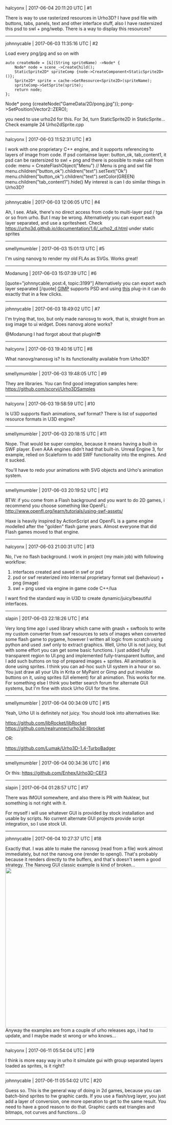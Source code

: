 halcyonx | 2017-06-04 20:11:20 UTC | #1

There is way to use rasterized resources in Urho3D? I have psd file with buttons, tabs, panels, text and other interface stuff, also I have rastersized this psd to swl + png/webp. There is a way to display this resources?

-------------------------

johnnycable | 2017-06-03 11:35:16 UTC | #2

Load every png/jpg and so on with 

    auto createNode = [&](String spriteName) ->Node* {
        Node* node = scene_->CreateChild();
        StaticSprite2D* spriteComp {node->CreateComponent<StaticSprite2D>()};
        Sprite2D* sprite = cache->GetResource<Sprite2D>(spriteName);
        spriteComp->SetSprite(sprite);
        return node;
    };

Node* pong {createNode("GameData/2D/pong.jpg")};
pong->SetPosition(Vector2::ZERO);

you need to use urho2d for this. For 3d, turn StaticSprite2D in StaticSprite...
Check example 24 Urho2dSprite.cpp

-------------------------

halcyonx | 2017-06-03 11:52:31 UTC | #3

I work with one proprietary C++ engine, and it supports referencing to layers of image from code. If psd containse layer: button_ok, tab_content1, it psd can be rastersized to swl + png and there is possible to make call from code:
    menu = CreateFlashObject("Menu") // Menu is png and swl file
    menu.children("button_ok").children("text").setText("Ok")
    menu.children("button_ok").children("text").setColor(GREEN)
    menu.children("tab_content1").hide()
My interest is can I do similar things in Urho3D?

-------------------------

johnnycable | 2017-06-03 12:06:05 UTC | #4

Ah, I see. Afaik, there's no direct access from code to multi-layer psd / tga or so from urho. But I may be wrong.
Alternatively you can export each layer separated, and use a spritesheet. Check https://urho3d.github.io/documentation/1.6/_urho2_d.html under static sprites

-------------------------

smellymumbler | 2017-06-03 15:01:13 UTC | #5

I'm using nanovg to render my old FLAs as SVGs. Works great!

-------------------------

Modanung | 2017-06-03 15:07:39 UTC | #6

[quote="johnnycable, post:4, topic:3199"]
Alternatively you can export each layer separated
[/quote]
[GIMP](https://www.gimp.org/) supports PSD and using [this](https://github.com/khalim19/gimp-plugin-export-layers/) plug-in it can do exactly that in a few clicks.

-------------------------

johnnycable | 2017-06-03 18:49:02 UTC | #7

I'm trying that, too, but only made nanosvg to work, that is, straight from an svg image to ui widget. Does nanovg alone works? 

@Modanung I had forgot about that plugin!:sunglasses:

-------------------------

halcyonx | 2017-06-03 19:40:16 UTC | #8

What nanovg/nanosvg is? Is its functionality available from Urho3D?

-------------------------

smellymumbler | 2017-06-03 19:48:05 UTC | #9

They are libraries. You can find good integration samples here: https://github.com/scorvi/Urho3DSamples

-------------------------

halcyonx | 2017-06-03 19:58:59 UTC | #10

Is U3D supports flash animations, swf format? There is list of supported resource formats in U3D engine?

-------------------------

smellymumbler | 2017-06-03 20:18:15 UTC | #11

Nope. That would be super complex, because it means having a built-in SWF player. Even AAA engines didn't had that built-in. Unreal Engine 3, for example, relied on Scaleform to add SWF functionality into the engines. And it sucked.

You'll have to redo your animations with SVG objects and Urho's animation system.

-------------------------

smellymumbler | 2017-06-03 20:19:52 UTC | #12

BTW: if you come from a Flash background and you want to do 2D games, i recommend you choose something like OpenFL: http://www.openfl.org/learn/tutorials/using-swf-assets/

Haxe is heavily inspired by ActionScript and OpenFL is a game engine modelled after the "golden" flash game years. Almost everyone that did Flash games moved to that engine.

-------------------------

halcyonx | 2017-06-03 21:00:31 UTC | #13

No, I've no flash background. I work in project (my main job) with following workflow: 
1. interfaces created and saved in swf or psd
2. psd or swf reraterized into internal proprietary format swl (behaviour) + png (image)
3. swl + png used via engine in game code C++/lua 

I want find the standard way in U3D to create dynamic/juicy/beautiful interfaces.

-------------------------

slapin | 2017-06-03 22:18:26 UTC | #14

Very long time ago I used library which came with gnash + swftools to write my custom converter from swf resources
to sets of images when converted some flash game to pygame, however I written all logic from scratch
using python and used .swf only to extract graphics.
Well, Urho UI is not juicy, but with some effort you can get some basic functions.
I just added fully transparent region to UI.png and implemented fully-transparent button,
and I add such buttons on top of prepared images + sprites. All animation is done using sprites.
I think you can ad-hoc such UI system in a hour or so. You just draw all your UIs in Krita or MyPaint or Gimp and put invisible buttons on it, using sprites (UI element) for all animation. This works for me.
For something else I think you better search forum for alternate GUI systems, but I'm fine with stock Urho GUI
for the time.

-------------------------

smellymumbler | 2017-06-04 00:34:09 UTC | #15

Yeah, Urho UI is definitely not juicy. You should look into alternatives like:

https://github.com/libRocket/libRocket
https://github.com/realrunner/urho3d-librocket

OR:

https://github.com/Lumak/Urho3D-1.4-TurboBadger

-------------------------

smellymumbler | 2017-06-04 00:34:36 UTC | #16

Or this: https://github.com/Enhex/Urho3D-CEF3

-------------------------

slapin | 2017-06-04 01:28:57 UTC | #17

There was IMGUI somewhere, and also there is PR with Nuklear, but something is not right with it.

For myself i will use whatever GUI is provided by stock installation and usable by scripts.
No current alternate GUI projects provide script integration, so I use stock UI.

-------------------------

johnnycable | 2017-06-04 10:27:37 UTC | #18

Exactly that. I was able to make the nanosvg (read from a file) work almost immediately, but not the nanovg one (render to opengl). That's probably because it renders directly to the buffers, and that's doesn't seem a good strategy. The Nanovg GUI classic example is kind of broken... <img src="//cdck-file-uploads-global.s3.dualstack.us-west-2.amazonaws.com/standard17/uploads/urho3d/original/1X/e2a38d8d0d2fb07d2f3ad4441ccc1bf9f59b093e.jpg" width="666" height="499">
Anyway the examples are from a couple of urho releases ago, i had to update, and I maybe made st wrong or who knows...

-------------------------

halcyonx | 2017-06-11 05:54:04 UTC | #19

I think is more easy way in urho it simulate gui with group separated layers loaded as sprites, is it right?

-------------------------

johnnycable | 2017-06-11 05:54:02 UTC | #20

Guess so. This is the general way of doing in 2d games, because you can batch-bind sprites to hw graphic cards.
If you use a flash/svg layer, you just add a layer of conversion, one more operation to get to the same result. You need to have a good reason to do that.
Graphic cards eat triangles and bitmaps, not curves and functions...:disappointed_relieved:

-------------------------

